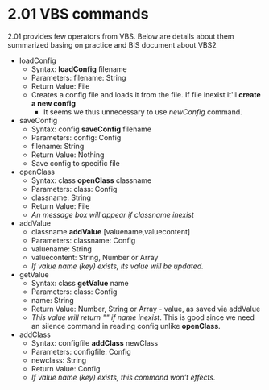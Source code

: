 # 2.01 VBS commands
2.01 provides few operators from VBS. Below are details about them summarized basing on practice and BIS document about VBS2
+ loadConfig
    + Syntax: **loadConfig** filename  
    + Parameters: filename: String
    + Return Value: File  
    + Creates a config file and loads it from the file. If file inexist it'll **create a new config**
        + It seems we thus unnecessary to use *newConfig* command.
+ saveConfig
    + Syntax: config **saveConfig** filename  
    + Parameters: config: Config
    + filename: String
    + Return Value: Nothing  
    + Save config to specific file
+ openClass
    + Syntax: class **openClass** classname  
    + Parameters: class: Config 
    + classname: String
    + Return Value: File  
    + *An message box will appear if classname inexist*
+ addValue
    + classname **addValue** [valuename,valuecontent]  
    + Parameters: classname: Config 
    + valuename: String 
    + valuecontent: String, Number or Array 
    + *If value name (key) exists, its value will be updated.*
+ getValue
    + Syntax: class **getValue** name  
    + Parameters: class: Config 
    + name: String
    + Return Value: Number, String or Array - value, as saved via addValue 
    + *This value will return "" if name inexist*. This is good since we need an silence command in reading config unlike **openClass**.
+ addClass
    + Syntax: configfile **addClass** newClass  
    + Parameters: configfile: Config 
    + newclass: String
    + Return Value: Config  
    + *If value name (key) exists, this command won't effects.*
